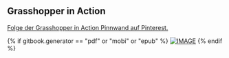 ## Grasshopper in Action

<a data-pin-do="embedBoard" href="http://www.pinterest.com/modelabnyc/grasshopper-in-action/" data-pin-scale-width="240" data-pin-scale-height="1280" data-pin-board-width="770">Folge der Grasshopper in Action Pinnwand auf Pinterest.</a>
<!-- Please call pinit.js only once per page -->
<script type="text/javascript" async defer src="//assets.pinterest.com/js/pinit.js"></script>

{% if gitbook.generator == "pdf" or "mobi" or "epub" %}
[![IMAGE](images/pinterest.png)](http://www.pinterest.com/modelabnyc/grasshopper-in-action/)
{% endif %}
